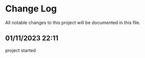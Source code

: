 # Change Log
All notable changes to this project will be documented in this file.

## 01/11/2023 22:11 
project started
